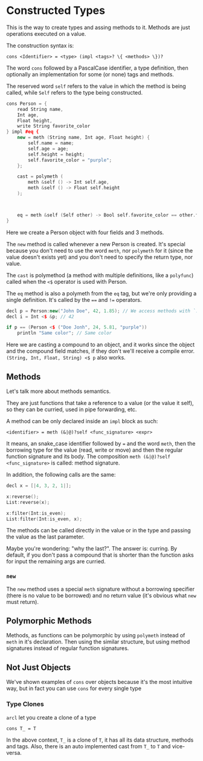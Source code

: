 # Constructed Types

This is the way to create types and assing methods to it. Methods are just operations executed on a value.

The construction syntax is:

```
cons <Identifier> = <type> (impl <tags>? \{ <methods> \})?
```

The word `cons` followed by a PascalCase identifier, a type definition, then optionally an implementation for some (or none)
tags and methods.

The reserved word `self` refers to the value in which the method is being called, while `Self` refers to the type being constructed.

```c++
cons Person = {
    read String name,
    Int age,
    Float height,
    write String favorite_color
} impl #eq {
    new = meth (String name, Int age, Float height) {
        self.name = name;
        self.age = age;
        self.height = height;
        self.favorite_color = "purple";
    };

    cast = polymeth (
        meth &self () -> Int self.age,
        meth &self () -> Float self.height
    );



    eq = meth &self (Self other) -> Bool self.favorite_color == other.favorite_color;
}
```

Here we create a Person object with four fields and 3 methods.

The `new` method is called whenever a new Person is created. It's special because you don't need to use the word `meth`, nor `polymeth` for it (since the value doesn't exists yet) and you don't need to specify the return type, nor value.

The `cast` is polymethod (a method with multiple definitions, like a `polyfunc`) called when the `<$` operator is used with Person.

The `eq` method is also a polymeth from the `eq` tag, but we're only providing a single definition. It's called by the `==` and `!=` operators.

```c++
decl p = Person:new("John Doe", 42, 1.85); // We access methods with `:`
decl i = Int <$ &p; // 42

if p == (Person <$ ("Doe Jonh", 24, 5.81, "purple"))
    println "Same color"; // Same color
```

Here we are casting a compound to an object, and it works since the object and the compound field matches, if they don't we'll receive a compile error. `(String, Int, Float, String) <$ p` also works.

## Methods

Let's talk more about methods semantics.

They are just functions that take a reference to a value (or the value it self), so they can be curried, used in pipe forwarding, etc.

A method can be only declared inside an `impl` block as such:

```
<identifier> = meth (&|@)?self <func_signature> <expr>
```

It means, an snake_case identifier followed by `=` and the word `meth`, then the borrowing type for the value (read, write or move) and then the regular function signature and its body. The composition `meth (&|@)?self <func_signature>` is called: method signature.

In addition, the following calls are the same:

```c++
decl x = [|4, 3, 2, 1|];

x:reverse();
List:reverse(x);

x:filter(Int:is_even);
List:filter(Int:is_even, x);
```

The methods can be called directly in the value or in the type and passing the value as the last parameter.

Maybe you're wondering: "why the last?". The answer is: curring. By default, if you don't pass a compound that is shorter than the function asks for input the remaining args are curried.

### `new`

The `new` method uses a special `meth` signature without a borrowing specifier (there is no value to be borrowed) and no return value (it's obvious what `new` must return).

## Polymorphic Methods

Methods, as functions can be polymorphic by using `polymeth` instead of `meth` in it's declaration. Then using the similar structure, but using method signatures instead of regular function signatures.

## Not Just Objects

We've shown examples of `cons` over objects because it's the most intuitive way, but in fact you can use `cons` for every single type

### Type Clones

`arcl` let you create a clone of a type

```
cons T_ = T
```

In the above context, `T_` is a clone of `T`, it has all its data structure, methods and tags. Also, there is an auto implemented cast from `T_` to `T` and vice-versa.
